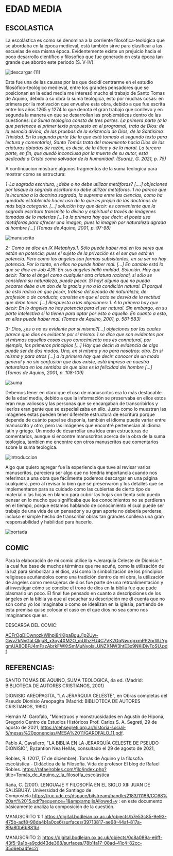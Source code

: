 # EDAD MEDIA

## ESCOLASTICA

La escolástica es como se denomina a la corriente filosófica-teológica que se abordaba en la época medieval, está también sirve para clasificar a las escuelas de esa misma época. Evidentemente existe un prejuicio hacia el poco desarrollo científico y filosófico que fue generado en esta época tan grande que abordo este periodo (S. V-IV).




![descargar (11)](https://user-images.githubusercontent.com/93114090/145650818-237165b7-46a7-437d-96b3-60fcf545c9dc.jpg)

Esta fue una de las causas por las que decidí centrarme en el estudio filosófico-teológico medieval, entre los grandes pensadores que se posicionan en la edad media me interesó mucho el trabajo de Santo Tomas de Aquino, debido a su obra la suma teológica, esto por muchas cosas: en primera por la motivación que envuelve esta obra, debido a que fue escrita entre los años 1265 y 1274 lo que denota el gran trabajo que conllevo y en segunda la manera en que se desarrollan las problemáticas dentro de las cuestiones:
*La Suma teológica consta de tres partes. La primera parte (a la que pertenece el primer texto propuesto en el programa), trata de Dios: de la esencia divina, de las pruebas        de la existencia de Dios, de la Santísima Trinidad. En la segunda parte (de la que está tomado el segundo texto para lectura y comentario), Santo Tomás trata del movimiento        hacia Dios de las criaturas dotadas de razón, es decir, de la ética y de la moral. La tercera parte, en fin, que quedó inconclusa por la muerte de su autor, está dedicada a        Cristo como salvador de la humanidad. (Suarez, G. 2021, p. 75)*

A continuacion mostrare algunos fragmentos de la suma teologica para mostrar como se estructura: 

*1-La sagrada escritura, ¿debe o no debe utilizar metáforas? [….] objeciones por lasque la sagrada
escritura no debe utilizar metáforas. 1 no parece que le incumba a la doctrina sagrada, la suprema
entre las ciencias, como ha quedado establecido hacer uso de lo que es propio de las doctrinas de
más baja categoría. […] solución hay que decir: es conveniente que la sagrada escritura transmite
lo divino y espiritual a través de imágenes tomadas de lo materias […] a la primera hay que decir:
el poeta usa metáforas para ofrecer una imagen, pues la imagen por naturaleza agrada al hombre
[…] (Tomas de Aquino, 2001, p. 97-98)*

![manuscrito](https://user-images.githubusercontent.com/93114090/145660285-4786368f-9487-4a1f-9598-25f62227213e.png)

*2- Como se dice en IX Metaphys.1. Sólo puede haber mal en los seres que están en potencia, pues el
sujeto de la privación es el ser que está en potencia. Pero como los ángeles son formas
subsistentes, en su ser no hay potencia. Por lo tanto, en ellos no puede haber mal. […] En cambio
está lo que se dice en Job 4,18: En sus ángeles halló maldad. Solución. Hay que decir: Tanto el
ángel como cualquier otra criatura racional, si sólo se considera su naturaleza, puede pecar. Si hay!
alguno que no pueda pecarse debe a un don de la gracia y no a la condición natural. El porqué de
esto radica en que pecar, trátese del pecado de naturaleza, de profesión o de conducta, consiste en
que el acto se desvía de la rectitud que debe tener. […] Respuesta a las objeciones: 1. A la primera
hay que decir: En lo ángeles no hay potencia para el ser natural. Sin embargo, en su parte intelectiva sí 
la tienen para optar por esto o aquello. En cuanto a esto, en ellos puede haber mal. (Tomas de Aquino, 2001, p. 581-583)*

*3- Dios, ¿es o no es evidente por si mismo?[…] objeciones por las cuales parece que dios es evidente
por si mismo: 1 se dice que son evidentes por si mismas aquellas cosas cuyo conocimiento nos es
connatural, por ejemplo, los primeros principios […] Hay que decir: la evidencia de algo puede ser
de dos modos. Uno, en si misma y no para nosotros: otro. En si misma y para otros […] a la primera
hay que decir: conocer de un modo general y no sin confusión que dios existe, está impreso en
nuestra naturaleza en los sentidos de que dios es la felicidad del hombre […] (Tomas de Aquino, 2001, p. 108-109)*

![suma](https://user-images.githubusercontent.com/93114090/145660404-30ecf74f-b1c4-4786-8b9d-9779a530dec8.png)

Debemos tener en claro que el uso de manuscritos era lo más destacable de la edad media, debido a que la información se preservaba en ellos estos eran muy valiosos y las personas que se encargaban de transcribirlos y leerlos eran gente que se especializaba en ello. Justo como lo muestran las imágenes estas pueden tener diferente estructura de escritura porque depende de cuánto papel se disponía, también el idioma puede variar entre manuscrito y otro, pero las imágenes que encontré pertenecían al idioma latín y griego. Un modo de desarrollar una idea eran estructuras de comentarios, aunque si encontre manuscritos acerca de la obra de la suma teologica, tambien me encontre con otros manuscritos que comentarios sobre la suma teologica.

![introduccion](https://user-images.githubusercontent.com/93114090/145660436-16a675a3-ca09-4da7-984b-ff0dbc2f4751.png)

Algo que quiero agregar fue la experiencia que tuve al revisar varios manuscritos, pareciera ser algo que no tendría importancia cuando nos referimos a una obra que fácilmente podemos descargar en una página cualquiera, pero al revisar lo bien que se preservaron y los detalles que se implementaron para su cuidado como las cubiertas de cierto tipo de material o las hojas en blanco para cubrir las hojas con tienta solo puedo pensar en lo mucho que significaba que los conocimientos no se perdieran en el tiempo, porque estamos hablando de conocimiento el cual puede ser trabajo de una vida de un pensador y su gran aporte no debería perderse, incluso el simple hecho de transcribir obras tan grandes conlleva una gran responsabilidad y habilidad para hacerlo.

![portada](https://user-images.githubusercontent.com/93114090/145661785-eae5ebee-a6da-4528-b368-8c9d961ed94f.png)


## COMIC

Para la elaboración de mi comic utilice la *Jerarquía Celeste de Dionisio *, la cual fue base de muchos términos que me acuñe, como la utilización de la luz para simbolizar a el dios, así como la simbolización de los principios religiosos acuñándolos como una tradición dentro de mi obra, la utilización de ángeles como mensajeros de dios fue parte de una retroalimentación y al investigar cómo se concibe el trono de dios en la biblia fue que pude plasmarlo un poco. El final fue pensado en cuanto a descripciones de los ángeles en la biblia ya que al escuchar su descripción me di cuenta que no son como yo los imaginaba o como se idealizan en la iglesia, partiendo de esta premisa quise colocar el caso en el que dios no sea como nos imaginamos que es.

DESCARGA DEL COMIC:

[ACFrOgDiDwnozkWlhpi8riKIpaBguJ1p2Uw-GwvZkNvGaLQkjuB_x3oy4XM2O_mUlhzFU4C7VK2GqNwrdgxmPP2prWzYpgmUA8OBPJ4mFszAbrkFWKtSmMuNyolsLUNZXNW3htE3x9NKiDivToSU.pdf](https://github.com/ficino2021/EdadMediaIII/files/7696305/ACFrOgDiDwnozkWlhpi8riKIpaBguJ1p2Uw-GwvZkNvGaLQkjuB_x3oy4XM2O_mUlhzFU4C7VK2GqNwrdgxmPP2prWzYpgmUA8OBPJ4mFszAbrkFWKtSmMuNyolsLUNZXNW3htE3x9NKiDivToSU.pdf)

## REFERENCIAS:
SANTO TOMAS DE AQUINO, SUMA TEOLOGICA, 4a ed. (Madrid: BIBLIOTECA DE AUTORES CRISTIANOS, 2001)

DIONISIO AREOPAGITA, "LA JERARQUIA CELESTE", en Obras completas del Pseudo Dionisio Areopagita (Madrid: BIBLIOTECA DE AUTORES CRISTIANOS, 1990)

Hernán M. Garofalo, "Monstruos y monstruosidades en Agustín de Hipona, Gregorio Centro de Estudios Históricos Prof. Carlos S. A. Segreti, 29 de agosto de 2021, https://cehsegreti.org.ar/historia-social-5/mesas%20ponencias/MESA%2011/GAROFALO_11.pdf.

Pablo A. Cavallero, "LA BIBLIA EN LA JERARQUÍA CELESTE DE PSEUDO DIONISIO", Byzantion Nea Hellás, consultado el 29 de agosto de 2021, 

Robles, R. (2017, 17 de diciembre). Tomás de Aquino y la filosofía escolástica - Didáctica de la Filosofía. Vida de profesor El blog de Rafael Robles. https://rafaelrobles.com/filo/index.php?title=Tomás_de_Aquino_y_la_filosofía_escolástica

Raña, C. (2001). LENGUAJE Y FILOSOFÍA EN EL SIGLO XII: JUAN DE SALISBURY. Universidad de Santiago de Compostela.https://ruc.udc.es/dspace/bitstream/handle/2183/11186/CC68%20art%2015.pdf?sequence=1&amp;amp;isAllowed=y
: en este documento básicamente analiza la composición de la cuestión.

MANUSCRITO 1: 1 https://digital.bodleian.ox.ac.uk/objects/b7e53c85-9e93-475b-adf8-98da4b1a0ce6/surfaces/39713817-ae68-44af-817a-89a80b6b881b/

MANUSCRITO 2: https://digital.bodleian.ox.ac.uk/objects/0c8a089a-e6ff-43f5-9a1b-a9cdd43de368/surfaces/78b1fa17-08ad-41c4-82cc-35d6eba4fec2/
